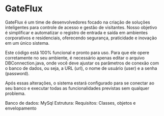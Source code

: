 # GateFlux
GateFlux é um time de desenvolvedores focado na criação de soluções inteligentes para controle de acesso e gestão de visitantes. Nosso objetivo é simplificar e automatizar o registro de entrada e saída em ambientes corporativos e residenciais, oferecendo segurança, praticidade e inovação em um único sistema.

Este código está 100% funcional e pronto para uso. Para que ele opere corretamente no seu ambiente, é necessário apenas editar o arquivo DBConnection.java, onde você deve ajustar os parâmetros de conexão com o banco de dados, ou seja, a URL (url), o nome de usuário (user) e a senha (password).

Após essas alterações, o sistema estará configurado para se conectar ao seu banco e executar todas as funcionalidades previstas sem qualquer problema.

Banco de dados: MySql
Estrutura:
Requisitos: Classes, objetos e envelopamento
